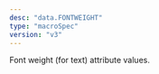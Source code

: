 ```yaml
---
desc: "data.FONTWEIGHT"
type: "macroSpec"
version: "v3"
---
```


Font weight (for text) attribute values.